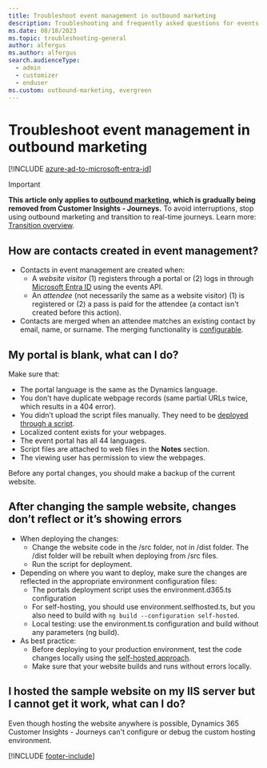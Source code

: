 ```yaml
---
title: Troubleshoot event management in outbound marketing
description: Troubleshooting and frequently asked questions for events in Dynamics 365 Customer Insights - Journeys.
ms.date: 08/18/2023
ms.topic: troubleshooting-general
author: alfergus
ms.author: alfergus
search.audienceType: 
  - admin
  - customizer
  - enduser
ms.custom: outbound-marketing, evergreen
---
```


# Troubleshoot event management in outbound marketing

[!INCLUDE [azure-ad-to-microsoft-entra-id](./includes/azure-ad-to-microsoft-entra-id.md)]

> [!IMPORTANT]
> **This article only applies to [outbound marketing](user-guide.md), which is gradually being removed from Customer Insights - Journeys.** To avoid interruptions, stop using outbound marketing and transition to real-time journeys. Learn more: [Transition overview](transition-overview.md).

## How are contacts created in event management?

- Contacts in event management are created when:
    - A *website visitor* (1) registers through a portal or (2) logs in through [Microsoft Entra ID](/azure/active-directory/fundamentals/whatis) using the events API.
    - An *attendee* (not necessarily the same as a website visitor) (1) is registered or (2) a pass is paid for the attendee (a contact isn't created before this action).
- Contacts are merged when an attendee matches an existing contact by email, name, or surname. The merging functionality is [configurable](events-settings.md#event-administration).

## My portal is blank, what can I do?

Make sure that:

- The portal language is the same as the Dynamics language.
- You don’t have duplicate webpage records (same partial URLs twice, which results in a 404 error).
- You didn’t upload the script files manually. They need to be [deployed through a script](developer/manually-overwriting-sample-website.md).
- Localized content exists for your webpages.
- The event portal has all 44 languages.
- Script files are attached to web files in the **Notes** section.
- The viewing user has permission to view the webpages.

Before any portal changes, you should make a backup of the current website.

## After changing the sample website, changes don’t reflect or it’s showing errors

- When deploying the changes:
    - Change the website code in the /src folder, not in /dist folder. The /dist folder will be rebuilt when deploying from /src files.
    - Run the script for deployment.
- Depending on where you want to deploy, make sure the changes are reflected in the appropriate environment configuration files:
    - The portals deployment script uses the environment.d365.ts configuration
    - For self-hosting, you should use environment.selfhosted.ts, but you also need to build with `ng build --configuration self-hosted`.
    - Local testing: use the environment.ts configuration and build without any parameters (ng build).
- As best practice:
    - Before deploying to your production environment, test the code changes locally using the [self-hosted approach](developer/self-hosted.md).
    - Make sure that your website builds and runs without errors locally.

## I hosted the sample website on my IIS server but I cannot get it work, what can I do?

Even though hosting the website anywhere is possible, Dynamics 365 Customer Insights - Journeys can't configure or debug the custom hosting environment.

[!INCLUDE [footer-include](./includes/footer-banner.md)]
